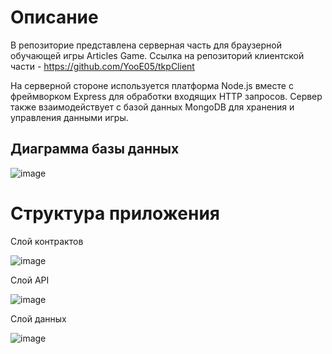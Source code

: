 # Описание 
В репозиторие представлена серверная часть для браузерной обучающей игры Articles Game. Ссылка на репозиторий клиентской части - https://github.com/YooE05/tkpClient

На серверной стороне используется платформа Node.js вместе с фреймворком Express для обработки входящих HTTP запросов. 
Сервер также взаимодействует с базой данных MongoDB для хранения и управления данными игры.

## Диаграмма базы данных

![image](https://github.com/YooE05/tkpBack/assets/90957460/9a54fd42-7e0a-4353-b7f4-9fd5b6ace605)

# Структура приложения

Слой контрактов

![image](https://github.com/YooE05/tkpBack/assets/90957460/4784c8cf-59ab-42a2-9563-f32469b70869)

Слой API

![image](https://github.com/YooE05/tkpBack/assets/90957460/97987681-0be2-455f-afc8-a8e690a999f3)

Слой данных 

![image](https://github.com/YooE05/tkpBack/assets/90957460/e4426589-6011-4fbb-a603-d869f83ce877)
